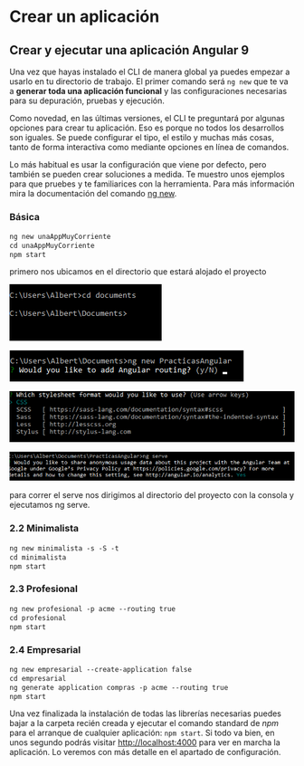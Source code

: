 # Crear un aplicación

## Crear y ejecutar una aplicación Angular 9 <a id="2-Crear-y-ejecutar-una-aplicacion-Angular-9"></a>

Una vez que hayas instalado el CLI de manera global ya puedes empezar a usarlo en tu directorio de trabajo. El primer comando será `ng new` que te va a **generar toda una aplicación funcional** y las configuraciones necesarias para su depuración, pruebas y ejecución.

Como novedad, en las últimas versiones, el CLI te preguntará por algunas opciones para crear tu aplicación. Eso es porque no todos los desarrollos son iguales. Se puede configurar el tipo, el estilo y muchas más cosas, tanto de forma interactiva como mediante opciones en línea de comandos.

Lo más habitual es usar la configuración que viene por defecto, pero también se pueden crear soluciones a medida. Te muestro unos ejemplos para que pruebes y te familiarices con la herramienta. Para más información mira la documentación del comando [ng new](https://angular.io/cli/new).

### Básica <a id="2-1-Basica"></a>

```text
ng new unaAppMuyCorriente
cd unaAppMuyCorriente
npm start
```

primero nos ubicamos en el directorio que estará alojado el proyecto

![](../.gitbook/assets/image%20%283%29.png)

![preguntara si el proyecto se agregara rutas le respondes  que si Y](../.gitbook/assets/image%20%284%29.png)

![despues pregunta si los archivo de estilo sera css o sass escoger una de las opciones ](../.gitbook/assets/image%20%285%29.png)

![](../.gitbook/assets/image%20%286%29.png)

para correr el serve nos dirigimos al directorio del proyecto con la consola y ejecutamos ng serve.

### 2.2 Minimalista <a id="2-2-Minimalista"></a>

```text
ng new minimalista -s -S -t
cd minimalista
npm start
```

### 2.3 Profesional <a id="2-3-Profesional"></a>

```text
ng new profesional -p acme --routing true
cd profesional
npm start
```

### 2.4 Empresarial <a id="2-4-Empresarial"></a>

```text
ng new empresarial --create-application false
cd empresarial
ng generate application compras -p acme --routing true
npm start
```

Una vez finalizada la instalación de todas las librerías necesarias puedes bajar a la carpeta recién creada y ejecutar el comando standard de _npm_ para el arranque de cualquier aplicación: `npm start`. Si todo va bien, en unos segundo podrás visitar [http://localhost:4000](http://localhost:4000/) para ver en marcha la aplicación. Lo veremos con más detalle en el apartado de configuración.

